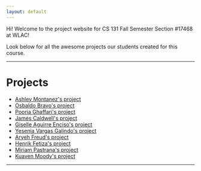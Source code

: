 ```yaml
---
layout: default
---
```


Hi! Welcome to the project website for CS 131 Fall Semester Section #17468 at WLAC!

Look below for all the awesome projects our students created for this course.

* * *

# Projects

*   [Ashley Montanez's project](./am-project.html)
*   [Osbaldo Bravo's project](./ob-project.html)
*   [Pooria Ghaffari's project](./pg-project.html)
*   [James Caldwell's project](./jc-project.html)
*   [Giselle Aguirre Enciso's project](./gac-project.html)
*   [Yesenia Vargas Galindo's project](./yvg-project.html)
*   [Aryeh Freud's project](./af-project.html)
*   [Henrik Fetiza's project](./hf-project.html)
*   [Miriam Pastrana's project](./mp-project.html)
*   [Kuaven Moody's project](./km-project.html)

* * *

